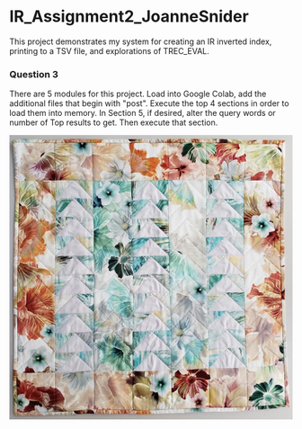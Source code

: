 # IR_Assignment2_JoanneSnider
This project demonstrates my system for creating an IR inverted index, printing to a TSV file, and explorations of TREC_EVAL. 

### Question 3
There are 5 modules for this project. Load into Google Colab, add the additional files that begin with 
"post". Execute the top 4 sections in order to load them into memory. In Section 5, if desired, alter 
the query words or number of Top results to get. Then execute that section.



![Screenshot](InFlight2A.png)
